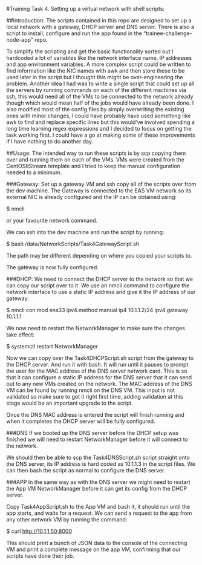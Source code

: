 #Training Task 4. Setting up a virtual network with shell scripts:

##Introduction:
The scripts contained in this repo are designed to set up a local network with a gateway, DHCP server and DNS server. There is also a script to install, configure and run the app found in the “trainee-challenge-node-app” repo.

To simplify the scripting and get the basic functionality sorted out I hardcoded a lot of variables like the network interface name, IP addresses and app environment variables. A more complex script could be written to find information like the NIC names with awk and then store these to be used later in the script but I thought this might be over-engineering the problem. Another idea I had was to write a single script that could set up all the servers by running commands on each of the different machines via ssh, this would need all of the VMs to be connected to the network already though which would mean half of the jobs would have already been done. I also modified most of the config files by simply overwriting the existing ones with minor changes, I could have probably have used something like awk to find and replace specific lines but this would’ve involved spending a long time learning regex expressions and I decided to focus on getting the task working first. I could have a go at making some of these improvements if I have nothing to do another day.

##Usage:
The intended way to run these scripts is by scp copying them over and running them on each of the VMs. VMs were created from the CentOS8Stream template and I tried to keep the manual configuration needed to a minimum.

###Gateway:
Set up a gateway VM and ssh copy all of the scripts over from the dev machine. The Gateway is connected to the EAS VM network so its external NIC is already configured and the IP can be obtained using:
 
$ nmcli
 
or your favourite network command.

We can ssh into the dev machine and run the script by running:

$ bash /data/NetworkScripts/Task4GatewayScript.sh

The path may be different depending on where you copied your scripts to.

The gateway is now fully configured. 

###DHCP:
We need to connect the DHCP server to the network so that we can copy our script over to it. We use an nmcli command to configure the network interface to use a static IP address and give it the IP address of our gateway:

$ nmcli con mod ens33 ipv4.method manual ip4 10.1.1.2/24 ipv4.gateway 10.1.1.1

We now need to restart the NetworkManager to make sure the changes take effect:

$ systemctl restart NetworkManager

Now we can copy over the Task4DHCPScript.sh script from the gateway to the DHCP server. And run it with bash. It will run until it pauses to prompt the user for the MAC address of the DNS server network card. This is so that it can configure a static IP address for the DNS server that it can send out to any new VMs created on the network. The MAC address of the DNS VM can be found by running nmcli on the DNS VM. This input is not validated so make sure to get it right first time, adding validation at this stage would be an important upgrade to the script.

Once the DNS MAC address is entered the script will finish running and when it completes the DHCP server will be fully configured.

###DNS
If we booted up the DNS server before the DHCP setup was finished we will need to restart NetworkManager before it will connect to the network.

We should then be able to scp the Task4DNSScript.sh script straight onto the DNS server, its IP address is hard coded as 10.1.1.3 in the script files. We can then bash the script as normal to configure the DNS server.

###APP
In the same way as with the DNS server we might need to restart the App VM NetworkManager before it can get its config from the DHCP server.

Copy Task4AppScript.sh to the App VM and bash it, it should run until the app starts, and waits for a request. We can send a request to the app from any other network VM by running the command:

$ curl http://10.1.1.50:8000

This should print a bunch of JSON data to the console of the connecting VM and print a complete message on the app VM, confirming that our scripts have done their job.
